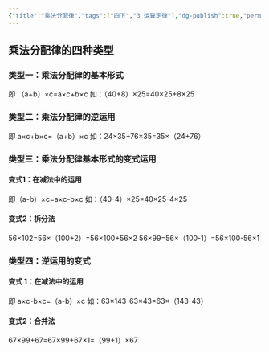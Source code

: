 ```yaml
---
{"title":"乘法分配律","tags":["四下","3 运算定律"],"dg-publish":true,"permalink":"/5 课时设计/4b 乘法分配律/","dgPassFrontmatter":true,"noteIcon":""}
---
```



## 乘法分配律的四种类型

### 类型一：乘法分配律的基本形式

即 （a+b）×c=a×c+b×c
如：（40+8）×25=40×25+8×25

### 类型二：乘法分配律的逆运用

即 a×c+b×c=（a+b）×c
如：24×35+76×35=35×（24+76）

### 类型三：乘法分配律基本形式的变式运用

#### 变式1：在减法中的运用

即（a-b）×c=a×c-b×c
如：（40-4）×25=40×25-4×25

#### 变式2：拆分法

56×102=56×（100+2）=56×100+56×2
56×99=56×（100-1）=56×100-56×1

### 类型四：逆运用的变式

#### 变式 1：在减法中的运用

即 a×c-b×c=（a-b）×c
如：63×143-63×43=63×（143-43）

#### 变式2：合并法

67×99+67=67×99+67×1=（99+1）×67
